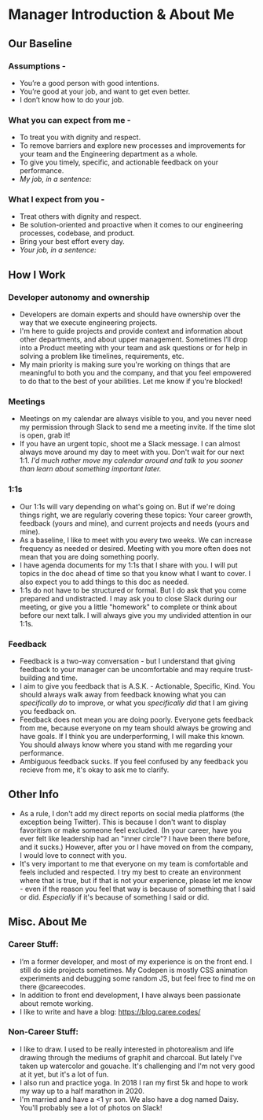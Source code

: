 # Manager Introduction & About Me

## Our Baseline 
### Assumptions - 
* You’re a good person with good intentions.
* You’re good at your job, and want to get even better.
* I don’t know how to do your job. 

### What you can expect from me - 
* To treat you with dignity and respect.
* To remove barriers and explore new processes and improvements for your team and the Engineering department as a whole.
* To give you timely, specific, and actionable feedback on your performance.
* *My job, in a sentence:*

### What I expect from you -
* Treat others with dignity and respect.
* Be solution-oriented and proactive when it comes to our engineering processes, codebase, and product.
* Bring your best effort every day.
* *Your job, in a sentence:*

## How I Work
### Developer autonomy and ownership
* Developers are domain experts and should have ownership over the way that we execute engineering projects.
* I'm here to guide projects and provide context and information about other departments, and about upper management. Sometimes I’ll drop into a Product meeting with your team and ask questions or for help in solving a problem like timelines, requirements, etc.
* My main priority is making sure you're working on things that are meaningful to both you and the company, and that you feel empowered to do that to the best of your abilities. Let me know if you're blocked!

### Meetings
* Meetings on my calendar are always visible to you, and you never need my permission through Slack to send me a meeting invite. If the time slot is open, grab it! 
* If you have an urgent topic, shoot me a Slack message. I can almost always move around my day to meet with you. Don't wait for our next 1:1. _I'd much rather move my calendar around and talk to you sooner than learn about something important later._

### 1:1s
* Our 1:1s will vary depending on what's going on. But if we're doing things right, we are regularly covering these topics: Your career growth, feedback (yours and mine), and current projects and needs (yours and mine).
* As a baseline, I like to meet with you every two weeks. We can increase frequency as needed or desired. Meeting with you  more often does not mean that you are doing something poorly.
* I have agenda documents for my 1:1s that I share with you. I will put topics in the doc ahead of time so that you know what I want to cover. I also expect you to add things to this doc as needed.
* 1:1s do not have to be structured or formal. But I do ask that you come prepared and undistracted. I may ask you to close Slack during our meeting, or give you a little "homework" to complete or think about before our next talk. I will always give you my undivided attention in our 1:1s.

### Feedback
* Feedback is a two-way conversation - but I understand that giving feedback to your manager can be uncomfortable and may require trust-building and time.
* I aim to give you feedback that is A.S.K. - Actionable, Specific, Kind. You should always walk away from feedback knowing what you can _specifically do_ to improve, or what you _specifically did_ that I am giving you feedback on.
* Feedback does not mean you are doing poorly. Everyone gets feedback from me, because everyone on my team should always be growing and have goals. If I think you are underperforming, I will make this known. You should always know where you stand with me regarding your performance.
* Ambiguous feedback sucks. If you feel confused by any feedback you recieve from me, it's okay to ask me to clarify.


## Other Info
* As a rule, I don't add my direct reports on social media platforms (the exception being Twitter). This is because I don't want to display favoritism or make someone feel excluded. (In your career, have you ever felt like leadership had an "inner circle"? I have been there before, and it sucks.) However, after you or I have moved on from the company, I would love to connect with you.
* It's very important to me that everyone on my team is comfortable and feels included and respected. I try my best to create an environment where that is true, but if that is not your experience, please let me know - even if the reason you feel that way is because of something that I said or did. _Especially_ if it's because of something I said or did.

## Misc. About Me
### Career Stuff:
* I’m a former developer, and most of my experience is on the front end. I still do side projects sometimes. My Codepen is mostly CSS animation experiments and debugging some random JS, but feel free to find me on there @careecodes.
* In addition to front end development, I have always been passionate about remote working.
* I like to write and have a blog: https://blog.caree.codes/

### Non-Career Stuff:
* I like to draw. I used to be really interested in photorealism and life drawing through the mediums of graphit and charcoal. But lately I've taken up watercolor and gouache. It's challenging and I'm not very good at it yet, but it's a lot of fun.
* I also run and practice yoga. In 2018 I ran my first 5k and hope to work my way up to a half marathon in 2020. 
* I'm married and have a <1 yr son. We also have a dog named Daisy. You'll probably see a lot of photos on Slack!
